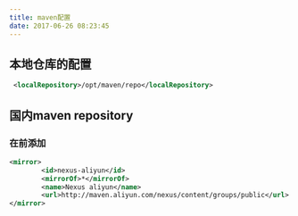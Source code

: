 ```yaml
---
title: maven配置
date: 2017-06-26 08:23:45
---
```


## 本地仓库的配置
```xml
 <localRepository>/opt/maven/repo</localRepository>
 ```
 
## 国内maven repository
### **在</mirrors>前添加**
```xml
<mirror>  
        <id>nexus-aliyun</id>  
        <mirrorOf>*</mirrorOf>  
        <name>Nexus aliyun</name>  
        <url>http://maven.aliyun.com/nexus/content/groups/public</url>  
</mirror>  
```
